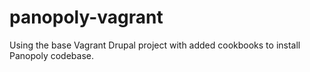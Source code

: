 panopoly-vagrant
================

Using the base Vagrant Drupal project with added cookbooks to install Panopoly codebase.